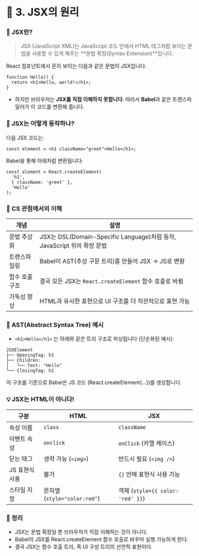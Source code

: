 # 📘 3. JSX의 원리


### 🧩 JSX란?
> JSX (JavaScript XML)는 JavaScript 코드 안에서 HTML 태그처럼 보이는 문법을 사용할 수 있게 해주는 **문법 확장(Syntax Extension)**입니다.

React 컴포넌트에서 흔히 보이는 다음과 같은 문법이 JSX입니다.
```JSX
function Hello() {
  return <h1>Hello, world!</h1>;
}
```
- 하지만 브라우저는 **JSX를 직접 이해하지 못합니다**. 따라서 **Babel**과 같은 트랜스파일러가 이 코드를 변환해 줍니다.


### 🔧 JSX는 어떻게 동작하나?
다음 JSX 코드는:
```JSX
const element = <h1 className="greet">Hello</h1>;
```

Babel을 통해 아래처럼 변환됩니다:
```JS
const element = React.createElement(
  'h1',
  { className: 'greet' },
  'Hello'
);
```


### 🧠 CS 관점에서의 이해
| 개념              | 설명                                                                    |
|-------------------|-------------------------------------------------------------------------|
| 문법 추상화       | JSX는 DSL(Domain-Specific Language)처럼 동작, JavaScript 위의 확장 문법 |
| 트랜스파일링      | Babel이 AST(추상 구문 트리)를 만들어 JSX → JS로 변환                    |
| 함수 호출 구조    | 결국 모든 JSX는 `React.createElement` 함수 호출로 바뀜                  |
| 가독성 향상       | HTML과 유사한 표현으로 UI 구조를 더 직관적으로 표현 가능                |


### 📐 AST(Abstract Syntax Tree) 예시
- `<h1>Hello</h1>` 는 아래와 같은 트리 구조로 파싱됩니다 (단순화된 예시):
```text
JSXElement
├── OpeningTag: h1
├── Children:
│   └── Text: "Hello"
└── ClosingTag: h1
```
이 구조를 기준으로 Babel은 JS 코드 (React.createElement(...))를 생성합니다.


### 💡 JSX는 HTML이 아니다!
| 구분             | HTML                          | JSX                                 |
|------------------|-------------------------------|-------------------------------------|
| 속성 이름        | `class`                       | `className`                         |
| 이벤트 속성      | `onclick`                     | `onClick` (카멜 케이스)             |
| 닫는 태그        | 생략 가능 (`<img>`)           | 반드시 필요 (`<img />`)             |
| JS 표현식 사용   | 불가                          | `{}` 안에 표현식 사용 가능          |
| 스타일 지정      | 문자열 (`style="color:red"`)  | 객체 (`style={{ color: 'red' }}`)   |


### 📌 정리
- JSX는 문법 확장일 뿐 브라우저가 직접 이해하는 것이 아니다.
- Babel이 JSX를 React.createElement 함수 호출로 바꾸어 실행 가능하게 한다.
- 결국 JSX는 함수 호출 트리, 즉 UI 구성 트리의 선언적 표현이다.
